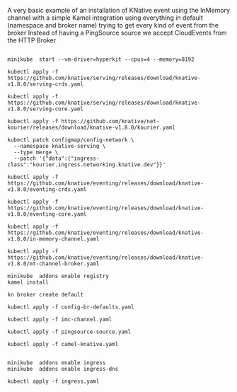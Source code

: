 A very basic example of an installation of KNative event using the InMemory channel 
with a simple Kamel integration using everything in default (namespace and broker name)
trying to get every kind of event from the broker
Instead of having a PingSource source we accept CloudEvents from the HTTP Broker

```

minikube  start --vm-driver=hyperkit --cpus=4 --memory=8192

kubectl apply -f https://github.com/knative/serving/releases/download/knative-v1.8.0/serving-crds.yaml

kubectl apply -f https://github.com/knative/serving/releases/download/knative-v1.8.0/serving-core.yaml

kubectl apply -f https://github.com/knative/net-kourier/releases/download/knative-v1.8.0/kourier.yaml

kubectl patch configmap/config-network \
  --namespace knative-serving \
  --type merge \
  --patch '{"data":{"ingress-class":"kourier.ingress.networking.knative.dev"}}'
  
kubectl apply -f https://github.com/knative/eventing/releases/download/knative-v1.8.0/eventing-crds.yaml

kubectl apply -f https://github.com/knative/eventing/releases/download/knative-v1.8.0/eventing-core.yaml

kubectl apply -f https://github.com/knative/eventing/releases/download/knative-v1.8.0/in-memory-channel.yaml

kubectl apply -f https://github.com/knative/eventing/releases/download/knative-v1.8.0/mt-channel-broker.yaml

minikube  addons enable registry
kamel install

kn broker create default

kubectl apply -f config-br-defaults.yaml

kubectl apply -f imc-channel.yaml

kubectl apply -f pingsource-source.yaml

kubectl apply -f camel-knative.yaml


minikube  addons enable ingress 
minikube  addons enable ingress-dns 

kubectl apply -f ingress.yaml


```


